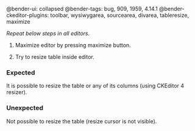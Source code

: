 @bender-ui: collapsed
@bender-tags: bug, 909, 1959, 4.14.1
@bender-ckeditor-plugins: toolbar, wysiwygarea, sourcearea, divarea, tableresize, maximize

*Repeat below steps in all editors.*

1. Maximize editor by pressing maximize button.

1. Try to resize table inside editor.

### Expected

It is possible to resize the table or any of its columns (using CKEditor 4 resizer).

### Unexpected

Not possible to resize the table (resize cursor is not visible).

